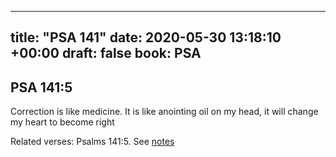 
---
title: "PSA 141"
date: 2020-05-30 13:18:10 +00:00
draft: false
book: PSA
---

## PSA 141:5

Correction is like medicine. It is like anointing oil on my head, it will change my heart to become right

Related verses: Psalms 141:5. See [notes](https://my.bible.com/notes/3440912130118509205)

